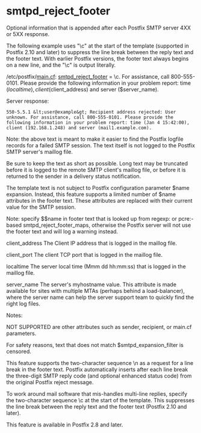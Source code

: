 # smtpd_reject_footer 

 Optional information that is appended after each Postfix SMTP
server
4XX or 5XX response. 

 The following example uses "\c" at the start of the template
(supported in Postfix 2.10 and later) to suppress the line break
between the reply text and the footer text. With earlier Postfix
versions, the footer text always begins on a new line, and the "\c"
is output literally. 


/etc/postfix/<a href="postconf.5.html">main.cf</a>:
    <a href="postconf.5.html#smtpd_reject_footer">smtpd_reject_footer</a> = \c. For assistance, call 800-555-0101.
     Please provide the following information in your problem report:
     time ($localtime), client ($client_address) and server
     ($server_name).


 Server response: 


    550-5.5.1 &lt;user@example&gt; Recipient address rejected: User
    unknown. For assistance, call 800-555-0101. Please provide the
    following information in your problem report: time (Jan 4 15:42:00),
    client (192.168.1.248) and server (mail1.example.com).


 Note: the above text is meant to make it easier to find the
Postfix logfile records for a failed SMTP session. The text itself
is not logged to the Postfix SMTP server's maillog file. 

 Be sure to keep the text as short as possible. Long text may
be truncated before it is logged to the remote SMTP client's maillog
file, or before it is returned to the sender in a delivery status
notification.  

 The template text is not subject to Postfix configuration
parameter $name expansion. Instead, this feature supports a limited
number of $name attributes in the footer text. These attributes are
replaced with their current value for the SMTP session. 

 Note: specify $$name in footer text that is looked up from
regexp: or pcre:-based smtpd_reject_footer_maps, otherwise the
Postfix server will not use the footer text and will log a warning
instead. 



 client_address   The Client IP address that
is logged in the maillog file. 

 client_port   The client TCP port that is
logged in the maillog file. 

 localtime   The server local time (Mmm dd
hh:mm:ss) that is logged in the maillog file. 

 server_name   The server's myhostname value.
This attribute is made available for sites with multiple MTAs
(perhaps behind a load-balancer), where the server name can help
the server support team to quickly find the right log files.  



 Notes: 



  NOT SUPPORTED are other attributes such as sender, recipient,
or main.cf parameters.  

  For safety reasons, text that does not match
$smtpd_expansion_filter is censored. 



 This feature supports the two-character sequence \n as a request
for a line break in the footer text. Postfix automatically inserts
after each line break the three-digit SMTP reply code (and optional
enhanced status code) from the original Postfix reject message.


 To work around mail software that mis-handles multi-line replies,
specify the two-character sequence \c at the start of the template.
This suppresses the line break between the reply text and the footer
text (Postfix 2.10 and later).  

 This feature is available in Postfix 2.8 and later. 



